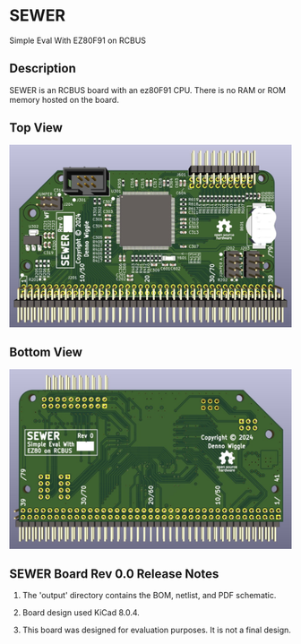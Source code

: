 # SEWER
Simple Eval With EZ80F91 on RCBUS

## Description
SEWER is an RCBUS board with an ez80F91 CPU. There is no RAM or ROM memory hosted on the board.

## Top View
![SEWER Top View Board Image](output/SEWER_V0_3d_Top.jpg "Top View of the Simple Eval With EZ80F91 on RCBUS board.")

## Bottom View
![ZORO Bottom View Board Image](output/SEWER_V0_3d_Bottom.jpg "Bottom View of the Simple Eval With EZ80F91 on RCBUS board.")

## SEWER Board Rev 0.0 Release Notes

1. The 'output' directory contains the BOM, netlist, and PDF schematic.

2. Board design used KiCad 8.0.4.

3. This board was designed for evaluation purposes. It is not a final design.
